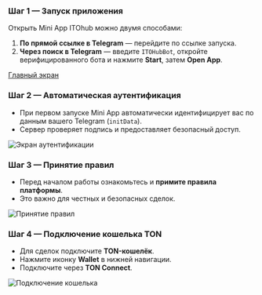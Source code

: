 ### Шаг 1 — Запуск приложения

Открыть Mini App ITOhub можно двумя способами:

1. **По прямой ссылке в Telegram** — перейдите по ссылке запуска.
2. **Через поиск в Telegram** — введите `ITOHubBot`, откройте верифицированного бота и нажмите **Start**, затем **Open App**.

[Главный экран](../../assets/ru/2025-09-20_15-49-21.png)

### Шаг 2 — Автоматическая аутентификация

* При первом запуске Mini App автоматически идентифицирует вас по данным вашего Telegram (`initData`).
* Сервер проверяет подпись и предоставляет безопасный доступ.

![Экран аутентификации](../../assets/ru/auth.png)

### Шаг 3 — Принятие правил

* Перед началом работы ознакомьтесь и **примите правила платформы**.
* Это важно для честных и безопасных сделок.

![Принятие правил](../../assets/ru/accept-rules.png)

### Шаг 4 — Подключение кошелька TON

* Для сделок подключите **TON-кошелёк**.
* Нажмите иконку **Wallet** в нижней навигации.
* Подключите через **TON Connect**.

![Подключение кошелька](../../assets/ru/wallet.png)
